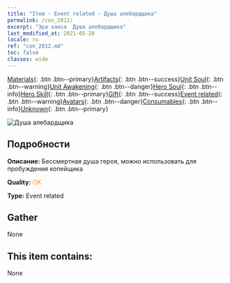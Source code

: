 ```yaml
---
title: "Item - Event related - Душа алебардщика"
permalink: /con_2012/
excerpt: "Эра хаоса  Душа алебардщика"
last_modified_at: 2021-05-28
locale: ru
ref: "con_2012.md"
toc: false
classes: wide
---
```

 [Materials](/ItemsRU/){: .btn .btn--primary}[Artifacts](/ItemsRU/Artifacts/){: .btn .btn--success}[Unit Soul](/ItemsRU/UnitSoul/){: .btn .btn--warning}[Unit Awakening](/ItemsRU/UnitAwakening/){: .btn .btn--danger}[Hero Soul](/ItemsRU/HeroSoul/){: .btn .btn--info}[Hero Skill](/ItemsRU/HeroSkill/){: .btn .btn--primary}[Gift](/ItemsRU/Gift/){: .btn .btn--success}[Event related](/ItemsRU/Events/){: .btn .btn--warning}[Avatars](/ItemsRU/Avatars/){: .btn .btn--danger}[Consumables](/ItemsRU/Consumables/){: .btn .btn--info}[Unknown](/ItemsRU/Unknown/){: .btn .btn--primary}

 ![Душа алебардщика](/images/t/juexing_101.jpg)

## Подробности
 **Описание:** Бессмертная душа героя, можно использовать для пробуждения копейщика

 **Quality:** <span style="color: #FF8C00">OK</span>

 **Type:** Event related

## Gather

  None

## This item contains:

  None

